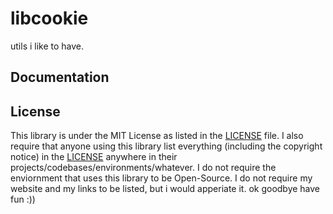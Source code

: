 # libcookie
utils i like to have.

## Documentation


## License
This library is under the MIT License as listed in the [LICENSE](https://github.com/OkiStuff/libcookie/blob/main/LICENSE) file. I also require that anyone using this library list everything (including the copyright notice) in the [LICENSE](https://github.com/OkiStuff/libcookie/blob/main/LICENSE) anywhere in their projects/codebases/environments/whatever. I do not require the enviornment that uses this library to be Open-Source. I do not require my website and my links to be listed, but i would apperiate it. ok goodbye have fun :))
